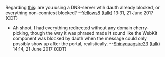 Regarding
[this](http://switchbrew.org/index.php?curid=135&diff=995&oldid=993):
are you using a DNS-server wtih dauth already blocked, or everything
non-conntest blocked? --[Yellows8](User:Yellows8 "wikilink")
([talk](User%20talk:Yellows8.md "wikilink")) 13:31, 21 June 2017 (CDT)

  -   
    Ah shoot, I had everything redirected without any domain
    cherry-picking, though the way it was phrased made it sound like the
    WebKit component was blocked by dauth when the message could only
    possibly show up after the portal, realistically.
    --[Shinyquagsire23](User:Shinyquagsire23 "wikilink")
    ([talk](User%20talk:Shinyquagsire23.md "wikilink")) 14:14, 21 June
    2017 (CDT)
